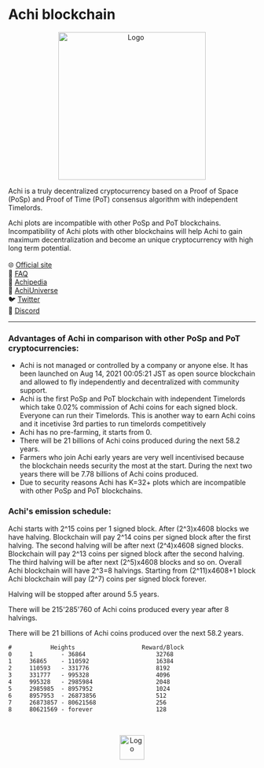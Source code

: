 # Achi blockchain

<p align="center">
  <a href="https://achicoin.org/">
    <img src="https://achicoin.org/images/coin-front.png" alt="Logo" width=300 height=300>
  </a>

<p align="left">
    Achi is a truly decentralized cryptocurrency based on a Proof of Space (PoSp) and Proof of Time (PoT) consensus algorithm with independent Timelords.
</p>
<p align="left">
    Achi plots are incompatible with other PoSp and PoT blockchains. Incompatibility of Achi plots with other blockchains will help Achi to gain maximum decentralization and become an unique cryptocurrency with high long term potential.
    <br>
    <br>
    🌐 <a href="https://achicoin.org/">Official site</a>
    <br>    
    📒 <a href="https://achicoin.org/faq/">FAQ</a>
    <br>
    🧠 <a href="https://achicoin.org/achipedia">Achipedia</a>
    <br>
    🔗 <a href="https://achicoin.org/achiuniverse">AchiUniverse</a>    
    <br>
    🐦 <a href="https://twitter.com/Achi_Coin">Twitter</a>
    <br>
    📢 <a href="https://discord.gg/DZhBc5pCng">Discord</a>
</p>

</p>

---

### Advantages of Achi in comparison with other PoSp and PoT cryptocurrencies:

* Achi is not managed or controlled by a company or anyone else. It has been launched on Aug 14, 2021 00:05:21 JST as open source blockchain and allowed to fly independently and decentralized with community support.
* Achi is the first PoSp and PoT blockchain with independent Timelords which take 0.02% commission of Achi coins for each signed block. Everyone can run their Timelords. This is another way to earn Achi coins and it incetivise 3rd parties to run timelords competitively
* Achi has no pre-farming, it starts from 0.
* There will be 21 billions of Achi coins produced during the next 58.2 years.
* Farmers who join Achi early years are very well incentivised because the blockchain needs security the most at the start. During the next two years there will be 7.78 billions of Achi coins produced.
* Due to security reasons Achi has K=32+ plots which are incompatible with other PoSp and PoT blockchains.

### Achi's emission schedule:

Achi starts with 2^15 coins per 1 signed block. After (2^3)x4608 blocks we have halving. Blockchain will pay 2^14 coins per signed block after the first halving. The second halving will be after next (2^4)x4608 signed blocks. Blockchain will pay 2^13 coins per signed block after the second halving. The third halving will be after next (2^5)x4608 blocks and so on. Overall Achi blockchain will have 2^3=8 halvings. Starting from (2^11)x4608+1 block Achi blockchain will pay (2^7) coins per signed block forever.

Halving will be stopped after around 5.5 years.

There will be 215'285'760 of Achi coins produced every year after 8 halvings.

There will be 21 billions of Achi coins produced over the next 58.2 years.


```
#           Heights                   Reward/Block
0     1        - 36864                    32768
1     36865    - 110592                   16384
2     110593   - 331776                   8192
3     331777   - 995328                   4096
4     995328   - 2985984                  2048
5     2985985  - 8957952                  1024
6     8957953  - 26873856                 512
7     26873857 - 80621568                 256
8     80621569 - forever                  128
```
<br>
<p align="center">
  <a href="https://achicoin.org/">
    <img src="https://achicoin.org/images/logo.png" alt="Logo" height=50>
  </a>
</p>  
